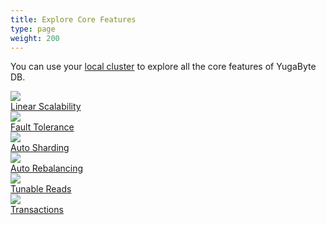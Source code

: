 ```yaml
---
title: Explore Core Features
type: page
weight: 200
---
```


You can use your [local cluster](/quick-start/) to explore all the core features of YugaByte DB.

<div>
  <a class="section-link icon-offset" href="/explore/linear-scalability">
    <div class="icon">
      <img src="/images/section_icons/explore/linear_scalability.png" aria-hidden="true" />
    </div>
    <div class="text">Linear Scalability</div>
  </a>

  <a class="section-link icon-offset" href="/explore/fault-tolerance">
    <div class="icon">
      <img src="/images/section_icons/explore/fault_tolerance.png" aria-hidden="true" />
    </div>
    <div class="text">
      Fault Tolerance
    </div>
  </a>

  <a class="section-link icon-offset" href="/explore/auto-sharding">
    <div class="icon">
      <img src="/images/section_icons/explore/auto_sharding.png" aria-hidden="true" />
    </div>
    <div class="text">Auto Sharding</div>
  </a>

  <a class="section-link icon-offset" href="/explore/auto-rebalancing">
    <div class="icon">
      <img src="/images/section_icons/explore/auto_rebalance.png" aria-hidden="true" />
    </div>
    <div class="text">
      Auto Rebalancing
    </div>
  </a>

  <a class="section-link icon-offset" href="/explore/tunable-reads">
    <div class="icon">
      <img src="/images/section_icons/explore/tunable_reads.png" aria-hidden="true" />
    </div>
    <div class="text">Tunable Reads</div>
  </a>

<!--
  <a class="section-link icon-offset" href="/explore/zero-downtime-reconfig">
    <div class="icon">
      <img src="/images/section_icons/explore/zero_downtime.png" aria-hidden="true" />
    </div>
    Zero Downtime Reconfig
  </a>
-->

  <a class="section-link icon-offset" href="/explore/transactions">
    <div class="icon">
      <img src="/images/section_icons/explore/zero_downtime.png" aria-hidden="true" />
    </div>
    Transactions
  </a>

</div>
